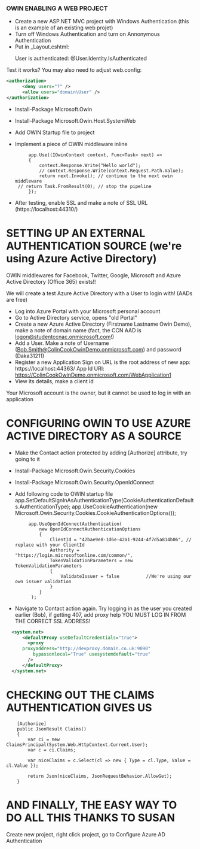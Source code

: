 ### OWIN ENABLING A WEB PROJECT

 - Create a new ASP.NET MVC project with Windows Authentication
   (this is an example of an existing web projet)
 - Turn off Windows Authentication and turn on Annonymous Authentication
 - Put in _Layout.cshtml: <p>User is authenticated: @User.Identity.IsAuthenticated</p>

Test it works? You may also need to adjust web.config:

```xml
<authorization>
      <deny users="?" />
      <allow users="domain\User" />
</authorization>
```

 - Install-Package Microsoft.Owin
 - Install-Package Microsoft.Owin.Host.SystemWeb
 - Add OWIN Startup file to project
 - Implement a piece of OWIN middleware inline

            app.Use((IOwinContext context, Func<Task> next) =>
            {
                context.Response.Write("Hello world");
                // context.Response.Write(context.Request.Path.Value);
                return next.Invoke(); // continue to the next owin middleware
 		// return Task.FromResult(0); // stop the pipeline
            });

 - After testing, enable SSL and make a note of SSL URL (https://localhost:44310/)

SETTING UP AN EXTERNAL AUTHENTICATION SOURCE (we're using Azure Active Directory)
=================================================================================

OWIN middlewares for Facebook, Twitter, Google, Microsoft and 
Azure Active Directory (Office 365) exists!!

We will create a test Azure Active Directory with a User to login with! (AADs are free)

 - Log into Azure Portal with your Microsoft personal account
 - Go to Active Directory service, opens "old Portal"
 - Create a new Azure Active Directory (Firstname Lastname Owin Demo), make a note of domain name
	(fact, the CCN AAD is logon@studentccnac.onmicrosoft.com!)
 - Add a User. Make a note of Username (Bob.Smith@ColinCookOwinDemo.onmicrosoft.com)
   and password (Daka31211)
 - Register a new Application 
     Sign on URL is the root address of new app: https://localhost:44363/
     App Id URI: https://ColinCookOwinDemo.onmicrosoft.com/WebApplication1
 - View its details, make a client id

Your Microsoft account is the owner, but it cannot be used to log in with an application


CONFIGURING OWIN TO USE AZURE ACTIVE DIRECTORY AS A SOURCE
==========================================================

 - Make the Contact action protected by adding [Authorize] attribute, try going to it

 - Install-Package Microsoft.Owin.Security.Cookies
 - Install-Package Microsoft.Owin.Security.OpenIdConnect

 - Add following code to OWIN startup file
            app.SetDefaultSignInAsAuthenticationType(CookieAuthenticationDefaults.AuthenticationType);
            app.UseCookieAuthentication(new Microsoft.Owin.Security.Cookies.CookieAuthenticationOptions());

            app.UseOpenIdConnectAuthentication(
                new OpenIdConnectAuthenticationOptions
                {
                    ClientId = "42bae9e8-1d6e-42a1-9244-4f7d5a814b06", // replace with your ClientId
                    Authority = "https://login.microsoftonline.com/common/",
                    TokenValidationParameters = new TokenValidationParameters
                    {
                        ValidateIssuer = false          //We're using our own issuer validation
                    }
                }
             );

 - Navigate to Contact action again. Try logging in as the user you created earlier (Bob), if getting 407, add proxy help
YOU MUST LOG IN FROM THE CORRECT SSL ADDRESS!

```xml
  <system.net>
      <defaultProxy useDefaultCredentials="true">
        <proxy
	  proxyaddress="http://devproxy.domain.co.uk:9090" 
          bypassonlocal="True" usesystemdefault="true"
        />
      </defaultProxy>
  </system.net>
```


CHECKING OUT THE CLAIMS AUTHENTICATION GIVES US
===============================================

        [Authorize]
        public JsonResult Claims()
        {
            var ci = new ClaimsPrincipal(System.Web.HttpContext.Current.User);
            var c = ci.Claims;

            var niceClaims = c.Select(cl => new { Type = cl.Type, Value = cl.Value });

            return Json(niceClaims, JsonRequestBehavior.AllowGet);
        }


AND FINALLY, THE EASY WAY TO DO ALL THIS THANKS TO SUSAN
========================================================

Create new project, right click project, go to Configure Azure AD Authentication
